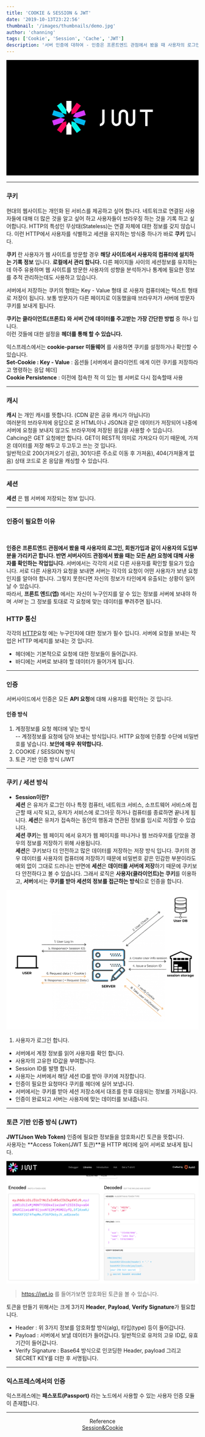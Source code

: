 ```yaml
---
title: 'COOKIE & SESSION & JWT'
date: '2019-10-13T23:22:56'
thumbnail: '/images/thumbnails/demo.jpg'
author: 'channing'
tags: ['Cookie', 'Session', 'Cache', 'JWT']
description: '서버 인증에 대하여 - 인증은 프론트엔드 관점에서 봤을 때 사용자의 로그인, 회원가입과 같이 사용자의 도입부분을 가리키곤 합니다. 반면 서버사이드 관점에서 봤을 때는 모든 API 요청에 대해 사용자를 확인하는 작업입니다.'
---
```


![jwt](./demo.jpg)

---

### 쿠키

현대의 웹사이트는 개인화 된 서비스를 제공하고 싶어 합니다. 네트워크로 연결된 사용자들에 대해 더 많은 것을 알고 싶어 하고 사용자들이 브라우징 하는 것을 기록 하고 싶어합니다. HTTP의 특성인 무상태(Stateless)는 연결 자체에 대한 정보를 갖지 않습니다. 이런 HTTP에서 사용자를 식별하고 세션을 유지하는 방식중 하나가 바로 <b>쿠키</b> 입니다.

**쿠키** 란 사용자가 웹 사이트를 방문할 경우 **해당 사이트에서 사용자의 컴퓨터에 설치하는 기록 정보** 입니다. **로컬에서 관리 합니다.**
다른 페이지들 사이의 세션정보를 유지하는데 아주 유용하며 웹 사이트를 방문한 사용자의 성향을 분석하거나 통계에 필요한 정보를 추적 관리하는데도 사용하고 있습니다.

서버에서 저장하는 쿠키의 형태는 Key - Value 형태 로 사용자 컴퓨터에는 텍스트 형태로 저장이 됩니다.
보통 방문자가 다른 페이지로 이동했을때 브라우저가 서버에 방문자 쿠키를 보내게 됩니다.

**쿠키는 클라이언트(프론트) 와 서버 간에 데이터를 주고받는 가장 간단한 방법** 중 하나 입니다.<br> 이런 것들에 대한 설정을 **헤더를 통해 할 수 있습니다.**

익스프레스에서는 **cookie-parser 미들웨어** 를 사용하면 쿠키를 설정하거나 확인할 수 있습니다.<br>
**Set-Cookie : Key - Value** : 옵션들 [서버에서 클라이언트 에게 이런 쿠키를 저장하라고 명령하는 응답 헤더]<br>
**Cookie Persistence** : 이전에 접속한 적 이 있는 웹 서버로 다시 접속할때 사용

---

### 캐시

**캐시** 는 개인 캐시를 뜻합니다. (CDN 같은 공유 캐시가 아닙니다)<br>
여러분의 브라우저에 응답으로 온 HTML이나 JSON과 같은 데이터가 저장되어 나중에 서버에 요청을 보내지 않고도 브라우저에 저장된 응답을 사용할 수 있습니다.<br>
Cahcing은 GET 요청에만 합니다. GET이 REST적 의미로 가져오다 이기 때문에, 가져온 데이터를 저장 해두고 두고두고 쓰는 것 입니다.<br>
일반적으로 200(가져오기 성공), 301(다른 주소로 이동 후 가져옴), 404(가져올게 없음) 상태 코드로 온 응답을 캐싱할 수 있습니다.

---

### 세션

**세션** 은 웹 서버에 저장되는 정보 입니다.

---

### 인증이 필요한 이유

<br>

**인증은 프론트엔드 관점에서 봤을 때 사용자의 로그인, 회원가입과 같이 사용자의 도입부분을 가리키곤 합니다. 반면 서버사이드 관점에서 봤을 때는 모든 [API](http://localhost:8000/ko/blog/2019/10/22/channing/) 요청에 대해 사용자를 확인하는 작업입니다.** 서버에서는 각각의 서로 다른 사용자를 확인할 필요가 있습니다.
서로 다른 사용자가 요청을 보내면 서버는 각각의 요청이 어떤 사용자가 보낸 요청인지를 알아야 합니다. 그렇지 못한다면 자신의 정보가 타인에게 유출되는 상황이 일어날 수 있습니다.<br>
따라서, **프론트 엔드(앱)** 에서는 자신이 누구인지를 알 수 있는 정보를 서버에 보내야 하며 _서버_ 는 그 정보를 토대로 각 요청에 맞는 데이터를 뿌려주면 됩니다.

### HTTP 통신

각각의 [HTTP](https://channing.netlify.com/ko/blog/2019/09/12/channing/)요청 에는 누구인지에 대한 정보가 필수 입니다. 서버에 요청을 보내는 작업은 HTTP 메세지를 보내는 것 입니다.

- 헤더에는 기본적으로 요청에 대한 정보들이 들어갑니다.
- 바디에는 서버로 보내야 할 데이터가 들어가게 됩니다.

---

### 인증

서버사이드에서 인증은 모든 **API 요청**에 대해 사용자를 확인하는 것 입니다.

#### 인증 방식

1. 계정정보를 요청 헤더에 넣는 방식<br>
   -- 계정정보를 요청에 담아 보내는 방식입니다. HTTP 요청에 인증할 수단에 비밀번호를 넣습니다. <b>보안에 매우 취약합니다.</b>
2. COOKIE / SESSION 방식<br>
3. 토큰 기반 인증 방식 (JWT

---

### 쿠키 / 세션 방식

- <b>Session이란?</b><br>
  **세션** 은 유저가 로그인 이나 특정 컴퓨터, 네트워크 서비스, 소프트웨어 서비스에 접근할 때 시작 되고, 유저가 서비스에 로그아웃 하거나 컴퓨터를 종료하면 끝나게 됩니다. **세션**은 유저가 접속하는 동안의 행동과 연관된 정보를 임시로 저장할 수 있습니다. <br>**세션 쿠키**는 웹 페이지 에서 유저가 웹 페이지를 떠나거나 웹 브라우저를 닫았을 경우의 정보를 저장하기 위해 사용됩니다.<br>
  **세션**은 쿠키보다 더 안전하고 많은 데이터를 저장하는 저장 방식 입니다. 쿠키의 경우 데이터를 사용자의 컴퓨터에 저장하기 때문에 비밀번호 같은 민감한 부분이라도 예외 없이 그대로 드러나는 반면에 **세션**은 **데이터를 서버에 저장**하기 때문에 쿠키보다 안전하다고 볼 수 있습니다.
  그래서 로직은 **사용자(클라이언트)는 쿠키**를 이용하고, **서버**에서는 **쿠키를 받아 세션의 정보를 접근하는 방식**으로 인증을 합니다.

![session](./session.png)

1. 사용자가 로그인 합니다.

- 서버에서 계정 정보를 읽어 사용자를 확인 합니다.
- 사용자의 고유한 ID값을 부여합니다.
- Session ID를 발행 합니다.
- 사용자는 서버에서 해당 세션 ID를 받아 쿠키에 저장합니다.
- 인증이 필요한 요청마다 쿠키를 헤더에 실어 보냅니다.
- 서버에서는 쿠키를 받아 세션 저장소에서 대조를 한후 대응되는 정보를 가져옵니다.
- 인증이 완료되고 서버는 사용자에 맞는 데이터를 보내줍니다.

---

### 토큰 기반 인증 방식 (JWT)

**JWT(Json Web Token)** 인증에 필요한 정보들을 암호화시킨 토큰을 뜻합니다.<br>
사용자는 **Access Token(JWT 토큰)**을 HTTP 헤더에 실어 서버로 보내게 됩니다.

![JWT](./jwt.png)

> https://jwt.io 를 들어가보면 암호화된 토큰을 볼 수 있습니다. <br>

토큰을 만들기 위해서는 크게 3가지 <b>Header</b>, <b>Payload</b>, <b>Verify Signature</b>가 필요합니다.

- Header : 위 3가지 정보를 암호화할 방식(alg), 타입(type) 등이 들어갑니다.
- Payload : 서버에서 보낼 데이터가 들어갑니다. 일반적으로 유저의 고유 ID값, 유효기간이 들어갑니다.
- Verify Signature : Base64 방식으로 인코딩한 Header, payload 그리고 SECRET KEY를 더한 후 서명됩니다.

---

### 익스프레스에서의 인증

익스프레스에는 **패스포트(Passport)** 라는 노드에서 사용할 수 있는 사용자 인증 모듈이 존재합니다.

<hr />

<center>

Reference <br>
[Session&Cookie](https://tansfil.tistory.com/58) <br>

</center>
